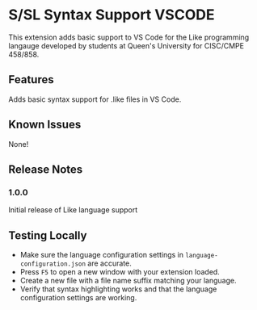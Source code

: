 # S/SL Syntax Support VSCODE

This extension adds basic support to VS Code for the Like programming langauge developed by students at Queen's University for CISC/CMPE 458/858.

## Features

Adds basic syntax support for .like files in VS Code.

## Known Issues

None!

## Release Notes

### 1.0.0

Initial release of Like language support

## Testing Locally

- Make sure the language configuration settings in `language-configuration.json` are accurate.
- Press `F5` to open a new window with your extension loaded.
- Create a new file with a file name suffix matching your language.
- Verify that syntax highlighting works and that the language configuration settings are working.
